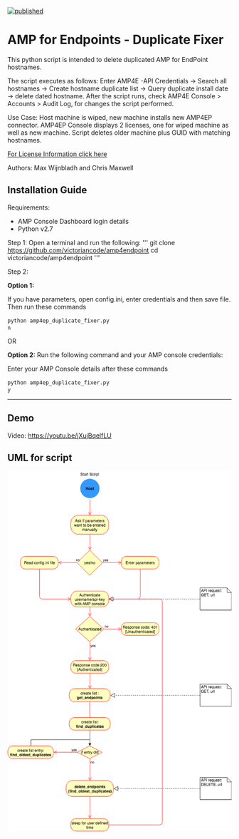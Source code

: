 [![published](https://static.production.devnetcloud.com/codeexchange/assets/images/devnet-published.svg)](https://developer.cisco.com/codeexchange/github/repo/victoriancode/amp4endpoint)
# AMP for Endpoints - Duplicate Fixer
This python script is intended to delete duplicated AMP for EndPoint hostnames.

The script executes as follows: Enter AMP4E -API Credentials -> Search all hostnames -> Create hostname duplicate list -> Query duplicate install date -> delete dated hostname. After the script runs, check AMP4E Console > Accounts > Audit Log, for changes the script performed.

Use Case: Host machine is wiped, new machine installs new AMP4EP connector. AMP4EP Console displays 2 licenses, one for wiped machine as well as new machine. Script deletes older machine plus GUID with matching hostnames.

[For License Information click here](./LICENSE)

Authors: Max Wijnbladh and Chris Maxwell

## Installation Guide
Requirements: 
 - AMP Console Dashboard login details 
 - Python v2.7
 
 Step 1:
 Open a terminal and run the following:
 '''
 git clone https://github.com/victoriancode/amp4endpoint
 cd victoriancode/amp4endpoint
 '''
 
 Step 2:
 
 **Option 1:**
 
 If you have parameters, open config.ini, enter credentials and then save file. Then run these commands
 ```
 python amp4ep_duplicate_fixer.py
 n
 ```
 
 OR
 
**Option 2:** Run the following command and your AMP console credentials:
 
 Enter your AMP Console details after these commands
 ```
 python amp4ep_duplicate_fixer.py
 y
 ```
 _____
## Demo
Video: https://youtu.be/jXujBqelfLU

## UML for script

![](AMP4EP_Duplicator.png)
